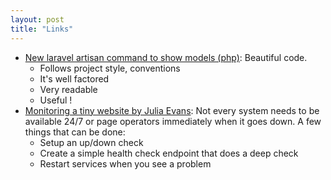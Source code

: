 ```yaml
---
layout: post
title: "Links"
---
```


* [New laravel artisan command to show models (php)](https://github.com/laravel/framework/pull/43156): Beautiful code.
  * Follows project style, conventions
  * It's well factored
  * Very readable
  * Useful !
* [Monitoring a tiny website by Julia Evans](https://jvns.ca/blog/2022/07/09/monitoring-small-web-services/): Not every system needs to be available 24/7 or page operators immediately when it goes down. A few things that can be done:
  * Setup an up/down check
  * Create a simple health check endpoint that does a deep check
  * Restart services when you see a problem
